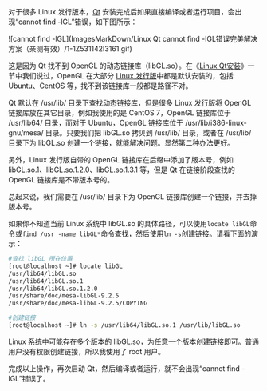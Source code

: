 对于很多 Linux 发行版本，[Qt](http://c.biancheng.net/qt/) 安装完成后如果直接编译或者运行项目，会出现“cannot find -lGL”错误，如下图所示：

![cannot find -lGL](ImagesMarkDown/Linux Qt cannot find -lGL错误完美解决方案（亲测有效）/1-1Z531142I3161.gif)


这是因为 Qt 找不到 OpenGL 的动态链接库（libGL.so）。在《[Linux Qt安装](http://c.biancheng.net/view/3886.html)》一节中我们说过，OpenGL 在大部分 [Linux 发行版](http://c.biancheng.net/view/710.html)中都是默认安装的，包括 Ubuntu、CentOS 等，找不到该链接库一般都是路径不对。

Qt 默认在 /usr/lib/ 目录下查找动态链接库，但是很多 Linux 发行版将 OpenGL 链接库放在其它目录，例如我使用的是 CentOS 7，OpenGL 链接库位于 /usr/lib64/ 目录，而对于 Ubuntu，OpenGL 链接库位于 /usr/lib/i386-linux-gnu/mesa/ 目录。只要我们把 libGL.so 拷贝到 /usr/lib/ 目录，或者在 /usr/lib/ 目录下为 libGL.so 创建一个链接，就能解决问题。显然第二种办法更好。

另外，Linux 发行版自带的 OpenGL 链接库在后缀中添加了版本号，例如 libGL.so.1、libGL.so.1.2.0、libGL.so.1.3.1 等，但是 Qt 在链接阶段查找的 OpenGL 链接库是不带版本号的。

总起来说，我们需要在 /usr/lib/ 目录下为 OpenGL 链接库创建一个链接，并去掉版本号。

如果你不知道当前 Linux 系统中 libGL.so 的具体路径，可以使用`locate libGL`命令或`find /usr -name libGL*`命令查找，然后使用`ln -s`创建链接。请看下面的演示：

```sh
#查找 libGL 所在位置
[root@localhost ~]# locate libGL
/usr/lib64/libGL.so
/usr/lib64/libGL.so.1
/usr/lib64/libGL.so.1.2.0
/usr/share/doc/mesa-libGL-9.2.5
/usr/share/doc/mesa-libGL-9.2.5/COPYING

#创建链接
[root@localhost ~]# ln -s /usr/lib64/libGL.so.1 /usr/lib/libGL.so
```

Linux 系统中可能存在多个版本的 libGL.so，为任意一个版本创建链接即可。普通用户没有权限创建链接，所以我使用了 root 用户。

完成以上操作，再次启动 Qt，然后编译或者运行，就不会出现“cannot find -lGL”错误了。